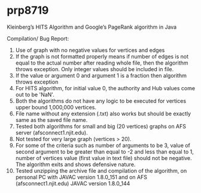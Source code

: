 # prp8719
Kleinberg’s HITS Algorithm and Google’s PageRank algorithm in Java


Compilation/ Bug Report:
1. Use of graph with no negative values for vertices and edges
2. If the graph is not formatted properly means if number of edges is not equal to the actual number after reading whole file, then the algorithm throws exception. Only integer values should be included in file.
3. If the value or argument 0 and argument 1 is a fraction then algorithm throws exception
4. For HITS algorithm, for initial value 0, the authority and Hub values come out to be 'NaN'.
5. Both the algorithms do not have any logic to be executed for vertices upper bound 1,000,000 vertices.
6. File name without any extension (.txt) also works but should be exactly same as the saved file name.
7. Tested both algorithms for small and big (20 vertices) graphs on AFS server (afsconnect1.njit.edu).
8. Not tested for very large graph (vertices > 20).
9. For some of the criteria such as number of arguments to be 3, value of second argument to be greater than equal to -2 and less than equal to 1, number of vertices value (first value in text file) should not be negative. The algorithm exits and shows defensive nature.
10. Tested unzipping the archive file and compilation of the algorithm, on personal PC with JAVAC version 1.8.0_151 and on AFS (afsconnect1.njit.edu) JAVAC version 1.8.0_144
